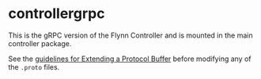 # controllergrpc

This is the gRPC version of the Flynn Controller and is mounted in the main
controller package.

See the [guidelines for Extending a Protocol
Buffer](https://developers.google.com/protocol-buffers/docs/gotutorial#extending-a-protocol-buffer)
before modifying any of the `.proto` files.
